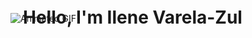 ![Animated GIF]([https://example.com/background-image.jpg](https://images-wixmp-ed30a86b8c4ca887773594c2.wixmp.com/f/07ed52f9-65de-4d91-afc1-6d9594f0de81/dg6qznl-077f0935-e29e-4131-9d61-f99ddc216e4a.gif?token=eyJ0eXAiOiJKV1QiLCJhbGciOiJIUzI1NiJ9.eyJzdWIiOiJ1cm46YXBwOjdlMGQxODg5ODIyNjQzNzNhNWYwZDQxNWVhMGQyNmUwIiwiaXNzIjoidXJuOmFwcDo3ZTBkMTg4OTgyMjY0MzczYTVmMGQ0MTVlYTBkMjZlMCIsIm9iaiI6W1t7InBhdGgiOiJcL2ZcLzA3ZWQ1MmY5LTY1ZGUtNGQ5MS1hZmMxLTZkOTU5NGYwZGU4MVwvZGc2cXpubC0wNzdmMDkzNS1lMjllLTQxMzEtOWQ2MS1mOTlkZGMyMTZlNGEuZ2lmIn1dXSwiYXVkIjpbInVybjpzZXJ2aWNlOmZpbGUuZG93bmxvYWQiXX0.wHDUz5gkEhLmYBN-GPU1y7lHH-o8Z7ZAFB1fAbMVMnE))

<div style="position: relative; top: -100px; padding: 20px;">
  <h1>Hello, I'm Ilene Varela-Zul</h1>
</div>

